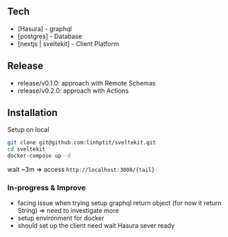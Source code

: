 ## Tech

- [Hasura] - graphql
- [postgres] - Database
- [nextjs | sveltekit] - Client Platform

## Release
- release/v0.1.0: approach with Remote Schemas
- release/v0.2.0: approach with Actions


## Installation
Setup on local
```sh
git clone git@github.com:linhptit/sveltekit.git
cd sveltekit
docker-compose up -d
```

wait ~3m => access `http://localhost:3000/{tail}`

### In-progress & Improve
- facing issue when trying setup graphql return object (for now it return String) => need to investigate more
- setup environment for docker
- should set up the client need wait Hasura sever ready
